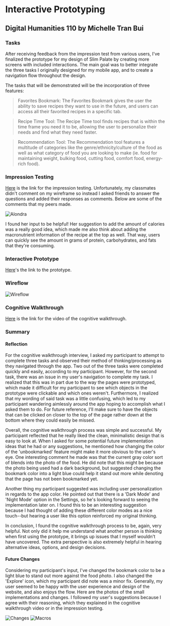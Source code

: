 # Interactive Prototyping

## Digital Humanities 110 by Michelle Tran Bui 

### Tasks
After receiving feedback from the impression test from various users, I've finalized the prototype for my design of Slim Palate by creating more screens with included interactions. The main goal was to better integrate the three tasks I originally designed for my mobile app, and to create a navigation flow throughout the design. 

The tasks that will be demonstrated will be the incorporation of three features:

> Favorites Bookmark: The Favorites Bookmark gives the user the ability to save recipes they want to use in the future, and users can access all their favorited recipes in a specific tab.

> Recipe Time Tool: The Recipe Time tool finds recipes that is within the time frame you need it to be, allowing the user to personalize their needs and find what they need faster.

> Recommendation Tool: The Recommendation tool features a multitude of categories like the genre/ethnicity/culture of the food as well as what category of food you are looking to make (ie. food for maintaining weight, bulking food, cutting food, comfort food, energy-rich food).

### Impression Testing

[Here](https://www.figma.com/file/eJeO4e35IBf7p9BptgnNIp/activity-6?node-id=0%3A1) is the link for the impression testing. Unfortunately, my classmates didn't comment on my wireframe so instead I asked friends to answer the questions and added their responses as comments. Below are some of the comments that my peers made. 

![Alondra](alondra.png)

I found her input to be helpful! Her suggestion to add the amount of calories was a really good idea, which made me also think about adding the macronutrient information of the recipe at the top as well. That way, users can quickly see the amount in grams of protein, carbohydrates, and fats that they're consuming. 

### Interactive Prototype

[Here](https://www.figma.com/proto/eJeO4e35IBf7p9BptgnNIp/activity-6?node-id=22%3A207&scaling=min-zoom&page-id=22%3A206)'s the link to the prototype. 

### Wireflow

![Wireflow](flow.png)

### Cognitive Walkthrough

[Here](https://www.youtube.com/watch?v=DAMWJPSQedo&ab_channel=michelletranbui) is the link for the video of the cognitive walkthrough. 

### Summary
#### Reflection

For the cognitive walkthrough interview, I asked my participant to attempt to complete three tasks and observed their method of thinking/processing as they navigated through the app. Two out of the three tasks were completed quickly and easily, according to my participant. However, for the second task, there was an issue in my user's navigation to complete my task. I realized that this was in part due to the way the pages were prototyped, which made it difficult for my participant to see which objects in the prototype were clickable and which ones weren't. Furthermore, I realized that my wording of said task was a little confusing, which led to my participant wandering aimlessly around the app hoping to accomplish what I asked them to do. For future reference, I'll make sure to have the objects that can be clicked on closer to the top of the page rather down at the bottom where they could easily be missed.

Overall, the cognitive walkthrough process was simple and successful. My participant reflected that he really liked the clean, minimalistic design that is easy to look at. When I asked for some potential future implementation ideas that he had or any suggestions, he mentioned how changing the color of the 'unbookmarked' feature might make it more obvious to the user's eye. One interesting comment he made was that the current gray color sort of blends into the photo of the food. He did note that this might be because the photo being used had a dark background, but suggested changing the bookmark color into a light blue could help it stand out more while denoting that the page has not been bookmarked yet. 

Another thing my participant suggested was including user personalization in regards to the app color. He pointed out that there is a 'Dark Mode' and 'Night Mode' option in the Settings, so he's looking forward to seeing the implementation later on. I found this to be an interesting suggestion because I had thought of adding these different color modes as a nice touch--but hearing a user like this option reinforced my original thinking. 

In conclusion, I found the cognitive walkthrough process to be, again, very helpful. Not only did it help me understand what another person is thinking when first using the prototype, it brings up issues that I myself wouldn't have uncovered. The extra perspective is also extremely helpful in hearing alternative ideas, options, and design decisions.

#### Future Changes

Considering my participant's input, I've changed the bookmark color to be a light blue to stand out more against the food photo. I also changed the 'Explore' icon, which my participant did note was a minor fix. Generally, my user seemed to be happy with the user experience and design of the website, and also enjoys the flow. Here are the photos of the small implementations and changes. I followed my user's suggestions because I agree with their reasoning, which they explained in the cognitive walkthrough video or in the impression testing. 

![Changes](changes.png)
![Macros](macro.png)
